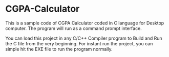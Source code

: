 # CGPA-Calculator
This is a sample code of CGPA Calculator coded in C language for Desktop computer. The program will run as a command prompt interface.

You can load this project in any C/C++ Compiler program to Build and Run the C file from the very beginning.
For instant run the project, you can simple hit the EXE file to run the program normally.
